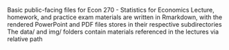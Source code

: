 Basic public-facing files for Econ 270 - Statistics for Economics
Lecture, homework, and practice exam materials are written in Rmarkdown, with the rendered PowerPoint and PDF files stores in their respective subdirectories
The data/ and img/ folders contain materials referenced in the lectures via relative path
